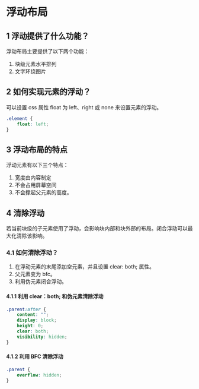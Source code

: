 # 浮动布局

## 1 浮动提供了什么功能？
浮动布局主要提供了以下两个功能：
1. 块级元素水平排列
2. 文字环绕图片

## 2 如何实现元素的浮动？
可以设置 css 属性 float 为 left、right 或 none 来设置元素的浮动。
```css
.element {
    float: left;
}
```

## 3 浮动布局的特点
浮动元素有以下三个特点：
1. 宽度由内容制定
2. 不会占用屏幕空间
3. 不会撑起父元素的高度。

## 4 清除浮动
若当前块级的子元素使用了浮动，会影响块内部和块外部的布局。闭合浮动可以最大化清除该影响。

### 4.1 如何清除浮动？
1. 在浮动元素的末尾添加空元素，并且设置 clear: both; 属性。
2. 父元素变为 bfc。
3. 利用伪元素闭合浮动。

#### 4.1.1 利用 clear：both; 和伪元素清除浮动
```css
.parent:after {
    content: "";
    display: block;
    height: 0;
    clear: both;
    visibility: hidden;
}
```

#### 4.1.2 利用 BFC 清除浮动 
```css 
.parent {
    overflow: hidden;
}
```